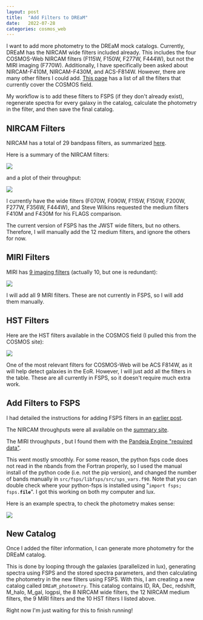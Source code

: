 ```yaml
---
layout: post
title:  "Add Filters to DREaM"
date:   2022-07-28
categories: cosmos_web
---
```


I want to add more photometry to the DREaM mock catalogs. Currently, DREaM has the NIRCAM wide filters included already. This includes the four COSMOS-Web NIRCAM filters (F115W, F150W, F277W, F444W), but not the MIRI imaging (F770W). Additionally, I have specifically been asked about NIRCAM-F410M, NIRCAM-F430M, and ACS-F814W. However, there are many other filters I could add. <a href="https://cosmos.astro.caltech.edu/page/filterset">This page</a> has a list of all the filters that currently cover the COSMOS field.

My workflow is to add these filters to FSPS (if they don't already exist), regenerate spectra for every galaxy in the catalog, calculate the photometry in the filter, and then save the final catalog.

## NIRCAM Filters

NIRCAM has a total of 29 bandpass filters, as summarized <a href="https://jwst-docs.stsci.edu/jwst-near-infrared-camera/nircam-instrumentation/nircam-filters">here</a>.

Here is a summary of the NIRCAM filters:

<img src="{{ site.baseurl }}/assets/plots/20220728_NIRCAM_filter_table.png">

and a plot of their throughput:

<img src="{{ site.baseurl }}/assets/plots/20220728_nircam_filters.png">


I currently have the wide filters (F070W, F090W, F115W, F150W, F200W, F277W, F356W, F444W), and Steve Wilkins requested the medium filters F410M and F430M for his FLAGS comparison.

The current version of FSPS has the JWST wide filters, but no others. Therefore, I will manually add the 12 medium filters, and ignore the others for now.

## MIRI Filters

MIRI has <a href="https://jwst-docs.stsci.edu/jwst-mid-infrared-instrument/miri-instrumentation/miri-filters-and-dispersers">9 imaging filters</a> (actually 10, but one is redundant):

<img src="{{ site.baseurl }}/assets/plots/20220728_MIRI.png">

I will add all 9 MIRI filters. These are not currently in FSPS, so I will add them manually.



## HST Filters

Here are the HST filters available in the COSMOS field (I pulled this from the COSMOS site):

<img src="{{ site.baseurl }}/assets/plots/20220728_HST_filter_table.png">

One of the most relevant filters for COSMOS-Web will be ACS F814W, as it will help detect galaxies in the EoR. However, I will just add all the filters in the table. These are all currently in FSPS, so it doesn't require much extra work.


## Add Filters to FSPS

I had detailed the instructions for adding FSPS filters in an <a href="https://ndrakos.github.io/blog/mocks/Roman_Filters/">earlier post</a>.

The NIRCAM throughputs were all available on the <a href="https://jwst-docs.stsci.edu/jwst-near-infrared-camera/nircam-instrumentation/nircam-filters">summary site</a>.

The MIRI throughputs , but I found them with the <a href="https://outerspace.stsci.edu/display/PEN/Pandeia+Engine+Installation">Pandeia Engine "required data"</a>.

This went mostly smoothly. For some reason, the python fsps code does not read in the nbands from the Fortran properly, so I used the manual install of the python code (i.e. not the pip version), and changed the number of bands manually in <code>src/fsps/libfsps/src/sps_vars.f90</code>. Note that you can double check where your python-fsps is installed using "<code>import fsps; fsps.__file__</code>". I got this working on both my computer and lux.

Here is an example spectra, to check the photometry makes sense:

<img src="{{ site.baseurl }}/assets/plots/20220728_SEDs.png">


## New Catalog

Once I added the filter information, I can generate more photometry for the DREaM catalog.

This is done by looping through the galaxies (parallelized in lux), generating spectra using FSPS and the stored spectra parameters, and then calculating the photometry in the new filters using FSPS. With this, I am creating a new catalog called <code>DREaM_photometry</code>. This catalog contains ID, RA, Dec, redshift, M_halo, M_gal, logpsi, the 8 NIRCAM wide filters, the 12 NIRCAM medium filters, the 9 MIRI filters and the 10 HST filters I listed above.

Right now I'm just waiting for this to finish running!
